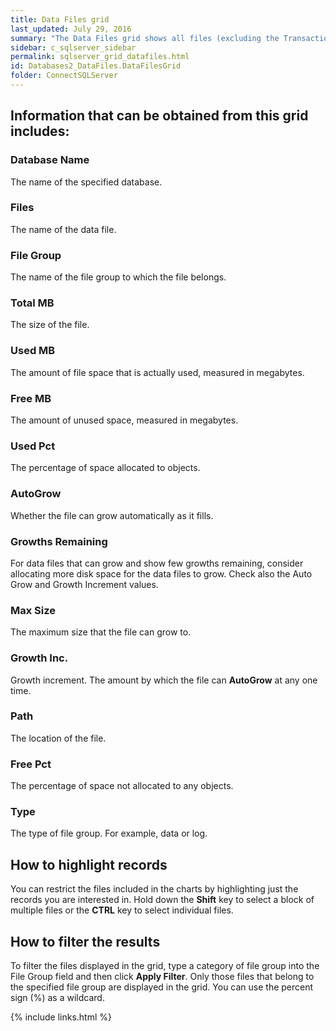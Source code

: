 ```yaml
---
title: Data Files grid
last_updated: July 29, 2016
summary: "The Data Files grid shows all files (excluding the Transaction Log) in the selected databases."
sidebar: c_sqlserver_sidebar
permalink: sqlserver_grid_datafiles.html
id: Databases2_DataFiles.DataFilesGrid
folder: ConnectSQLServer
---
```



## Information that can be obtained from this grid includes:

### Database Name

The name of the specified database.

### Files

The name of the data file.

### File Group

The name of the file group to which the file belongs.

### Total MB

The size of the file.

### Used MB

The amount of file space that is actually used, measured in megabytes.

### Free MB

The amount of unused space, measured in megabytes.

### Used Pct

The percentage of space allocated to objects.

### AutoGrow

Whether the file can grow automatically as it fills.

### Growths Remaining

For data files that can grow and show few growths remaining, consider allocating more disk space for the data files to grow. Check also the Auto Grow and Growth Increment values.

### Max Size

The maximum size that the file can grow to.

### Growth Inc.

Growth increment. The amount by which the file can **AutoGrow** at any one time.

### Path

The location of the file.

### Free Pct

The percentage of space not allocated to any objects.

### Type

The type of file group. For example, data or log.

## How to highlight records

You can restrict the files included in the charts by highlighting just the records you are interested in. Hold down the **Shift** key to select a block of multiple files or the **CTRL** key to select individual files.

## How to filter the results

To filter the files displayed in the grid, type a category of file group into the File Group field and then click **Apply Filter**. Only those files that belong to the specified file group are displayed in the grid. You can use the percent sign (%) as a wildcard.


{% include links.html %}
